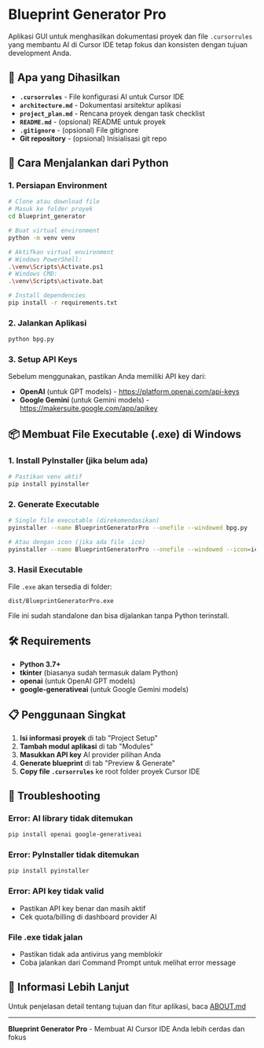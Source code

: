 # Blueprint Generator Pro

Aplikasi GUI untuk menghasilkan dokumentasi proyek dan file `.cursorrules` yang membantu AI di Cursor IDE tetap fokus dan konsisten dengan tujuan development Anda.

## 🎯 Apa yang Dihasilkan

- **`.cursorrules`** - File konfigurasi AI untuk Cursor IDE
- **`architecture.md`** - Dokumentasi arsitektur aplikasi
- **`project_plan.md`** - Rencana proyek dengan task checklist
- **`README.md`** - (opsional) README untuk proyek
- **`.gitignore`** - (opsional) File gitignore
- **Git repository** - (opsional) Inisialisasi git repo

## 🚀 Cara Menjalankan dari Python

### 1. Persiapan Environment

```bash
# Clone atau download file
# Masuk ke folder proyek
cd blueprint_generator

# Buat virtual environment
python -m venv venv

# Aktifkan virtual environment
# Windows PowerShell:
.\venv\Scripts\Activate.ps1
# Windows CMD:
.\venv\Scripts\activate.bat

# Install dependencies
pip install -r requirements.txt
```

### 2. Jalankan Aplikasi

```bash
python bpg.py
```

### 3. Setup API Keys

Sebelum menggunakan, pastikan Anda memiliki API key dari:
- **OpenAI** (untuk GPT models) - https://platform.openai.com/api-keys
- **Google Gemini** (untuk Gemini models) - https://makersuite.google.com/app/apikey

## 📦 Membuat File Executable (.exe) di Windows

### 1. Install PyInstaller (jika belum ada)

```bash
# Pastikan venv aktif
pip install pyinstaller
```

### 2. Generate Executable

```bash
# Single file executable (direkomendasikan)
pyinstaller --name BlueprintGeneratorPro --onefile --windowed bpg.py

# Atau dengan icon (jika ada file .ico)
pyinstaller --name BlueprintGeneratorPro --onefile --windowed --icon=icon.ico bpg.py
```

### 3. Hasil Executable

File `.exe` akan tersedia di folder:
```
dist/BlueprintGeneratorPro.exe
```

File ini sudah standalone dan bisa dijalankan tanpa Python terinstall.

## 🛠️ Requirements

- **Python 3.7+**
- **tkinter** (biasanya sudah termasuk dalam Python)
- **openai** (untuk OpenAI GPT models)
- **google-generativeai** (untuk Google Gemini models)

## 📋 Penggunaan Singkat

1. **Isi informasi proyek** di tab "Project Setup"
2. **Tambah modul aplikasi** di tab "Modules" 
3. **Masukkan API key** AI provider pilihan Anda
4. **Generate blueprint** di tab "Preview & Generate"
5. **Copy file `.cursorrules`** ke root folder proyek Cursor IDE

## 🔧 Troubleshooting

### Error: AI library tidak ditemukan
```bash
pip install openai google-generativeai
```

### Error: PyInstaller tidak ditemukan
```bash
pip install pyinstaller
```

### Error: API key tidak valid
- Pastikan API key benar dan masih aktif
- Cek quota/billing di dashboard provider AI

### File .exe tidak jalan
- Pastikan tidak ada antivirus yang memblokir
- Coba jalankan dari Command Prompt untuk melihat error message

## 📖 Informasi Lebih Lanjut

Untuk penjelasan detail tentang tujuan dan fitur aplikasi, baca [ABOUT.md](ABOUT.md)

---

**Blueprint Generator Pro** - Membuat AI Cursor IDE Anda lebih cerdas dan fokus 